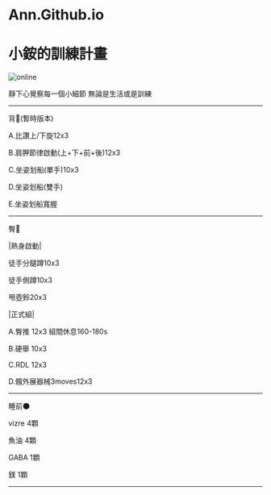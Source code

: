# Ann.Github.io
<html>
<head>
  <meta charset="UTF-8">
</head>
<body>
  <h1>小銨的訓練計畫</h1>
  <img src="https://custom-images.strikinglycdn.com/res/hrscywv4p/image/upload/c_limit,fl_lossy,h_600,w_800,f_auto,q_auto/6854615/492705_919805.jpeg" alt="online">
  <p>靜下心覺察每一個小細節 無論是生活或是訓練</p>
  <hr>
<p>背🐚(暫時版本)</p>
<p>A.比讚上/下旋12x3<p>
<p>B.肩胛節律啟動(上+下+前+後)12x3<p>
<p>C.坐姿划船(單手)10x3</p>
<p>D.坐姿划船(雙手)</p>
<p>E.坐姿划船寬握</p>
   <hr>
  <p>臀🍑</p>
  <p>|熱身啟動|</p>
  <p>  徒手分腿蹲10x3</p>
  <p>  徒手側蹲10x3</p>
  <p>  甩壺鈴20x3</p>
  <p>  |正式組|</p>
  <p>A.臀推 12x3 組間休息160-180s</p>
  <p>B.硬舉 10x3</p>
  <p>C.RDL 12x3</p>
  <p>D.髖外展器械3moves12x3</p>
  <hr>
  <p>睡前🌑</p>
  <p>vizre 4顆</p>
  <p>魚油  4顆</p>
  <p>GABA 1顆</p>
  <p>鎂   1顆</p>
  <hr>
</body>
</html>
